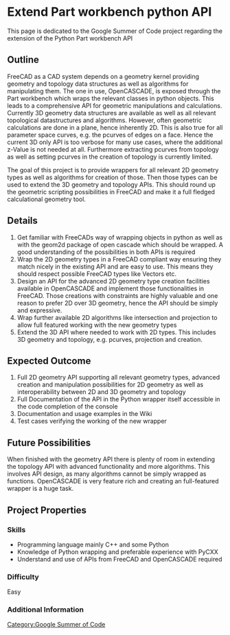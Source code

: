 # Extend Part workbench python API

This page is dedicated to the Google Summer of Code project regarding the extension of the Python Part workbench API

## Outline

FreeCAD as a CAD system depends on a geometry kernel providing geometry and topology data structures as well as algorithms for manipulating them. The one in use, OpenCASCADE, is exposed through the Part workbench which wraps the relevant classes in python objects. This leads to a comprehensive API for geometric manipulations and calculations. Currently 3D geometry data structures are available as well as all relevant topological datastructures and algorithms. However, often geometric calculations are done in a plane, hence inherently 2D. This is also true for all parameter space curves, e.g. the pcurves of edges on a face. Hence the current 3D only API is too verbose for many use cases, where the additional z-Value is not needed at all. Furthermore extracting pcurves from topology as well as setting pcurves in the creation of topology is currently limited.

The goal of this project is to provide wrappers for all relevant 2D geometry types as well as algorithms for creation of those. Then those types can be used to extend the 3D geometry and topology APIs. This should round up the geometric scripting possibilities in FreeCAD and make it a full fledged calculational geometry tool.

## Details

1.  Get familiar with FreeCADs way of wrapping objects in python as well as with the geom2d package of open cascade which should be wrapped. A good understanding of the possibilities in both APIs is required
2.  Wrap the 2D geometry types in a FreeCAD compliant way ensuring they match nicely in the existing API and are easy to use. This means they should respect possible FreeCAD types like Vectors etc.
3.  Design an API for the advanced 2D geometry type creation facilities available in OpenCASCADE and implement those functionalities in FreeCAD. Those creations with constraints are highly valuable and one reason to prefer 2D over 3D geometry, hence the API should be simply and expressive.
4.  Wrap further available 2D algorithms like intersection and projection to allow full featured working with the new geometry types
5.  Extend the 3D API where needed to work with 2D types. This includes 3D geometry and topology, e.g. pcurves, projection and creation.

## Expected Outcome 

1.  Full 2D geometry API supporting all relevant geometry types, advanced creation and manipulation possibilities for 2D geometry as well as interoperability between 2D and 3D geometry and topology
2.  Full Documentation of the API in the Python wrapper itself accessible in the code completion of the console
3.  Documentation and usage examples in the Wiki
4.  Test cases verifying the working of the new wrapper

## Future Possibilities 

When finished with the geometry API there is plenty of room in extending the topology API with advanced functionality and more algorithms. This involves API design, as many algorithms cannot be simply wrapped as functions. OpenCASCADE is very feature rich and creating an full-featured wrapper is a huge task.

## Project Properties 

### Skills

-   Programming language mainly C++ and some Python
-   Knowledge of Python wrapping and preferable experience with PyCXX
-   Understand and use of APIs from FreeCAD and OpenCASCADE required

### Difficulty

Easy

### Additional Information 

[Category:Google Summer of Code](Category:Google_Summer_of_Code.md)
